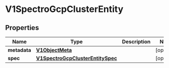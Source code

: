 # V1SpectroGcpClusterEntity

## Properties
Name | Type | Description | Notes
------------ | ------------- | ------------- | -------------
**metadata** | [**V1ObjectMeta**](V1ObjectMeta.md) |  |  [optional]
**spec** | [**V1SpectroGcpClusterEntitySpec**](V1SpectroGcpClusterEntitySpec.md) |  |  [optional]
